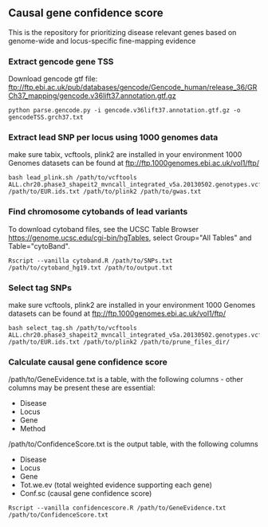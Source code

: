 ## Causal gene confidence score
This is the repository for prioritizing disease relevant genes based on genome-wide and locus-specific fine-mapping evidence


### Extract gencode gene TSS
Download gencode gtf file: ftp://ftp.ebi.ac.uk/pub/databases/gencode/Gencode_human/release_36/GRCh37_mapping/gencode.v36lift37.annotation.gtf.gz

```
python parse.gencode.py -i gencode.v36lift37.annotation.gtf.gz -o gencodeTSS.grch37.txt
```


### Extract lead SNP per locus using 1000 genomes data
make sure tabix, vcftools, plink2 are installed in your environment
1000 Genomes datasets can be found at ftp://ftp.1000genomes.ebi.ac.uk/vol1/ftp/

```
bash lead_plink.sh /path/to/vcftools ALL.chr20.phase3_shapeit2_mvncall_integrated_v5a.20130502.genotypes.vcf.gz /path/to/EUR.ids.txt /path/to/plink2 /path/to/gwas.txt
```


### Find chromosome cytobands of lead variants
To download cytoband files, see the UCSC Table Browser https://genome.ucsc.edu/cgi-bin/hgTables, select Group="All Tables" and Table="cytoBand".

```
Rscript --vanilla cytoband.R /path/to/SNPs.txt /path/to/cytoband_hg19.txt /path/to/output.txt
```


### Select tag SNPs
make sure vcftools, plink2 are installed in your environment
1000 Genomes datasets can be found at ftp://ftp.1000genomes.ebi.ac.uk/vol1/ftp/

```
bash select_tag.sh /path/to/vcftools ALL.chr20.phase3_shapeit2_mvncall_integrated_v5a.20130502.genotypes.vcf.gz /path/to/EUR.ids.txt /path/to/plink2 /path/to/prune_files_dir/
```


### Calculate causal gene confidence score
/path/to/GeneEvidence.txt is a table, with the following columns - other columns may be present these are essential: 
- Disease
- Locus
- Gene
- Method

/path/to/ConfidenceScore.txt is the output table, with the following columns
- Disease
- Locus
- Gene
- Tot.we.ev (total weighted evidence supporting each gene)
- Conf.sc (causal gene confidence score)

```
Rscript --vanilla confidencescore.R /path/to/GeneEvidence.txt /path/to/ConfidenceScore.txt
```



